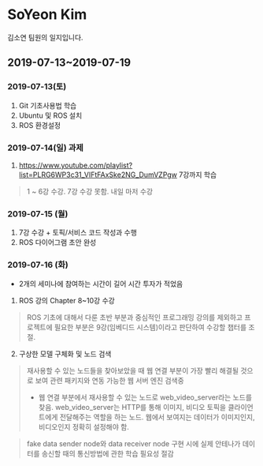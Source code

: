 # SoYeon Kim

김소연 팀원의 일지입니다.

## 2019-07-13~2019-07-19

### 2019-07-13(토)

1. Git 기초사용법 학습
2. Ubuntu 및 ROS 설치
3. ROS 환경설정

### 2019-07-14(일) 과제
1. https://www.youtube.com/playlist?list=PLRG6WP3c31_VIFtFAxSke2NG_DumVZPgw 7강까지 학습
> 1 ~ 6강 수강. 7강 수강 못함. 내일 마저 수강

### 2019-07-15 (월)
1. 7강 수강 + 토픽/서비스 코드 작성과 수행
2. ROS 다이어그램 초안 완성


### 2019-07-16 (화)
* 2개의 세미나에 참여하는 시간이 길어 시간 투자가 적었음
1. ROS 강의 Chapter 8~10강 수강
> ROS 기초에 대해서 다룬 초반 부분과 중심적인 프로그래밍 강의를 제외하고 프로젝트에 필요한 부분은 9강(임베디드 시스템)이라고 판단하여 수강할 챕터를 조절.

2. 구상한 모델 구체화 및 노드 검색
> 재사용할 수 있는 노드들을 찾아보았을 때 웹 연결 부분이 가장 빨리 해결될 것으로 보여 관련 패키지와 연동 가능한 웹 서버 엔진 검색중
>- 웹 연결 부분에서 재사용할 수 있는 노드로 web_video_server라는 노드를 찾음. web_video_server는 HTTP를 통해 이미지, 비디오 토픽을 클라이언트에게 전달해주는 역할을 하는 노드. 웹에서 보여지는 데이터가 이미지인지, 비디오인지 정확히 설정해야 함.

> fake data sender node와 data receiver node 구현 시에 실제 안테나가 데이터를 송신할 때의 통신방법에 관한 학습 필요성 절감
